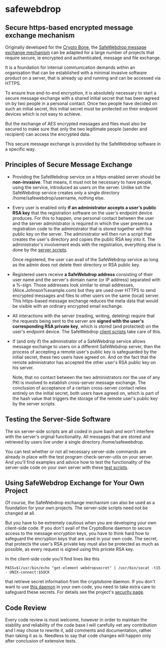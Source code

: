 # safewebdrop
## Secure https-based encrypted message exchange mechanism

Originally developed for the <a href="https://crypto-bone.com">Crypto Bone</a>, 
the <a href="https://safewebdrop.com">SafeWebdrop message exchange mechanism</a>
can be adapted for a large number of projects that require secure, ie encrypted and
authenticated, message and file exchange.

It is a foundation for internal communication demands within an organisation that can be
established with a minimal invasive software product on a server, that is already up and running
and can be accessed via HTTPS.

To ensure true end-to-end encryption, it is absolutely necessary to start a secure message
exchange with a shared initial secret that has been agreed on by two people in a personal contact.
Once two people have decided on such an initial secret, this initial secret must be protected
on their endpoint devices which is not easy to achieve.

But the exchange of AES encrypted messages and files must also be secured to make sure
that only the two legitimate people (sender and recipient) can access the encrypted data.

This secure message exchange is provided by the SafeWebdrop software in a specific way.


## Principles of Secure Message Exchange 

*  Providing the SafeWebdrop service on a https-enabled server should be <b>non-invasive</b>.
   That means, it must not be necessary to have people, using the service, introduced as users on the server.
   Unlike ssh the SafeWebdrop service creates only a single directory /home/safewebdrop/username,
   nothing else.

*  Every user is enabled only <b>if an administrator accepts a user's public RSA key</b> that
   the registration software on the user's endpoint device produces. For this to 
   happen, one personal contact between the user and the server administrator is required
   in which the user presents a registration code to the administrator that is stored together
   with his public key on the server.
   The administrator will then run a script that creates the user's directory and copies
   the public RSA key into it.
   The administrator's involvement ends with the registration, everything else is done by
   the <a href="https://safewebdrop.com/source/safewebdrop-2.0-TAR/server">server scripts</a>.
   
   Once registered, the user can avail of the SafeWebdrop service as long as the admin
   does not delete their directory or RSA public key.

*  Registered users receive <b>a SafeWebdrop address</b> consisting of their user name and the
   server's domain name (or IP address) separated with a %-sign. Those addresses look similar to
   email addresses, (Alice.Johnson%example.com) but they are used over HTTPS to send
   encrypted messages and files to other users on the same (local) server.
   This https-based message exchange reduces the meta data that would be visible with an
   ordinary encrypted email exchange.

*  All interactions with the server (reading, writing, deleting) require that the requests
   being sent to the server are <b>signed with the user's corresponding RSA private key</b>,
   which is stored (and protected) on the user's endpoint device. The SafeWebdrop
   <a href="https://safewebdrop.com/source/safewebdrop-2.0-TAR/client">client scripts</a> 
   take care of this.

*  If (and only if) the administrator of a SafeWebdrop service allows message exchange
   to users on a different SafeWebdrop server, then the process of accepting a remote user's
   public key is safeguarded by the initial secret, these two users have agreed on.
   And on the fact that the remote administrator has accepted the other user's RSA
   public key on his server.

   Note, that no contact between the two administrators nor the use of any
   PKI is involved to establish cross-server message exchange. 
   The conclusion of acceptance of a certain cross-server contact relies 
   entirely on the initial secret, both users have agreed on, which is part of the hash value
   that triggers the storage of the remote user's public key by the server scripts.


## Testing the Server-Side Software

The six server-side scripts are all coded in pure bash and won't interfere with the 
server's orginal functionality. All messages that are stored and retrieved by users live under
a single directory /home/safewebdrop.

You can test whether or not all necessary server-side commands are already in place
with the test program check-server-utils on your server. And you'll find examples
and advice how to test the functionality of the server-side code on your own server 
with these <a href="https://safewebdrop.com/source/safewebdrop-2.0-TAR/tests">test scripts</a>. 

## Using SafeWebdrop Exchange for Your Own Project

Of course, the SafeWebdrop exchange mechanism can also be used as a foundation for your
own projects. The server-side scripts need not be changed at all. 

But you have to be extremely cautious when you are developing your own client-side code.
If you don't avail of the CryptoBone daemon to secure access to the message encryption keys,
you have to think hard how to safeguard the encryption keys that are used in your own code.
The secret, that protects the user's RSA private key must also be protected as much as 
possible, as every request is signed using this private RSA key. 

In the client-side code you'll find lines like this
```
PASS=$(/usr/bin/echo "get-element webdropsecret" | /usr/bin/socat -t15 - UNIX-connect:$SOCK 
```
that retrieve secret information from the cryptobone daemon. If you don't want to use
<a href="https://crypto-bone.com/release/root/src/cryptoboned/">this daemon</a> in your own code,
you need to take extra care to safeguard these secrets.
For details see the project's <a href="https://safewebdrop.com/security.php">security page</a>.

## Code Review

Every code review is most welcome, however in order to maintain the stability and reliability
of the code base I will carefully vet any contribution and I may chose to rewrite it,
add comments and documentation, rather than taking it as is. 
Needless to say that code changes will happen only after conclusion of extensive tests.

